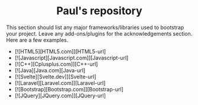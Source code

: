 <div align="center">
    <h1>Paul's repository</h1>
</div>

This section should list any major frameworks/libraries used to bootstrap your project. Leave any add-ons/plugins for the acknowledgements section. Here are a few examples.

* [![HTML5][HTML5.com]][HTML5-url]
* [![Javascript][Javascript.com]][Javascript-url]
* [![C++][Cplusplus.com]][C++-url]
* [![Java][Java.com][Java-url]
* [![Svelte][Svelte.dev]][Svelte-url]
* [![Laravel][Laravel.com]][Laravel-url]
* [![Bootstrap][Bootstrap.com]][Bootstrap-url]
* [![JQuery][JQuery.com]][JQuery-url]

